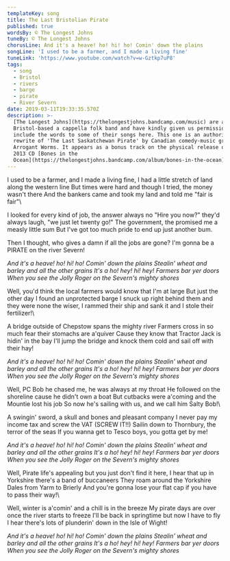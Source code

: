 ```yaml
---
templateKey: song
title: The Last Bristolian Pirate
published: true
wordsBy: © The Longest Johns
tuneBy: © The Longest Johns
chorusLine: And it's a heave! ho! hi! ho! Comin' down the plains
songLine: 'I used to be a farmer, and I made a living fine'
tuneLink: 'https://www.youtube.com/watch?v=w-Gztkp7uP8'
tags:
  - song
  - Bristol
  - rivers
  - barge
  - pirate
  - River Severn
date: 2019-03-11T19:33:35.570Z
description: >-
  [The Longest Johns](https://thelongestjohns.bandcamp.com/music) are a
  Bristol-based a cappella folk band and have kindly given us permission to
  include the words to some of their songs here. This one is an authorised
  rewrite of 'The Last Saskatchewan Pirate' by Canadian comedy-music group The
  Arrogant Worms. It appears as a bonus track on the physical release of their
  2013 CD [Bones in the
  Ocean](https://thelongestjohns.bandcamp.com/album/bones-in-the-ocean).
---
```

I used to be a farmer, and I made a living fine,
I had a little stretch of land along the western line
But times were hard and though I tried, the money wasn't there
And the bankers came and took my land and told me "fair is fair"\

I looked for every kind of job, the answer always no
"Hire you now?" they'd always laugh, "we just let twenty go!"
The government, the promised me a measly little sum
But I've got too much pride to end up just another bum.

Then I thought, who gives a damn if all the jobs are gone?
I'm gonna be a PIRATE on the river Severn!

_And it's a heave! ho! hi! ho! Comin' down the plains_
_Stealin' wheat and barley and all the other grains_
_It's a ho! hey! hi! hey! Farmers bar yer doors_
_When you see the Jolly Roger on the Severn's mighty shores_

Well, you'd think the local farmers would know that I'm at large
But just the other day I found an unprotected barge
I snuck up right behind them and they were none the wiser,
I rammed their ship and sank it and I stole their fertilizer!\

A bridge outside of Chepstow spans the mighty river
Farmers cross in so much fear their stomachs are a'quiver
Cause they know that Tractor Jack is hidin' in the bay
I'll jump the bridge and knock them cold and sail off with their hay!

_And it's a heave! ho! hi! ho! Comin' down the plains_
_Stealin' wheat and barley and all the other grains_
_It's a ho! hey! hi! hey! Farmers bar yer doors_
_When you see the Jolly Roger on the Severn's mighty shores_

Well, PC Bob he chased me, he was always at my throat
He followed on the shoreline cause he didn't own a boat
But cutbacks were a'coming and the Mountie lost his job
So now he's sailing with us, and we call him Salty Bob!\

A swingin' sword, a skull and bones and pleasant company
I never pay my income tax and screw the VAT (SCREW IT!!)
Sailin down to Thornbury, the terror of the seas
If you wanna get to Tesco boys, you gotta get by me!

_And it's a heave! ho! hi! ho! Comin' down the plains_
_Stealin' wheat and barley and all the other grains_
_It's a ho! hey! hi! hey! Farmers bar yer doors_
_When you see the Jolly Roger on the Severn's mighty shores_

Well, Pirate life's appealing but you just don't find it here,
I hear that up in Yorkshire there's a band of buccaneers
They roam around the Yorkshire Dales from Yarm to Brierly
And you're gonna lose your flat cap if you have to pass their way!\

Well, winter is a'comin' and a chill is in the breeze
My pirate days are over once the river starts to freeze
I'll be back in springtime but now I have to fly
I hear there's lots of plunderin' down in the Isle of Wight!

_And it's a heave! ho! hi! ho! Comin' down the plains_
_Stealin' wheat and barley and all the other grains_
_It's a ho! hey! hi! hey! Farmers bar yer doors_
_When you see the Jolly Roger on the Severn's mighty shores_
